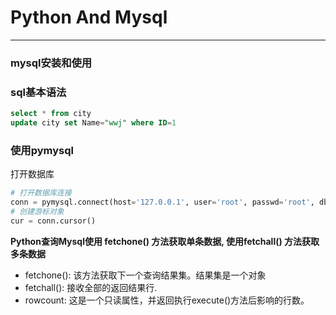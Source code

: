 # Python And Mysql
---
### mysql安装和使用

### sql基本语法
~~~sql
select * from city 
update city set Name="wwj" where ID=1
~~~

### 使用pymysql
打开数据库
~~~python
# 打开数据库连接
conn = pymysql.connect(host='127.0.0.1', user='root', passwd='root', db='world', charset='utf8')
# 创建游标对象
cur = conn.cursor()
~~~

**Python查询Mysql使用 fetchone() 方法获取单条数据, 使用fetchall() 方法获取多条数据**
* fetchone(): 该方法获取下一个查询结果集。结果集是一个对象
* fetchall(): 接收全部的返回结果行.
* rowcount: 这是一个只读属性，并返回执行execute()方法后影响的行数。



